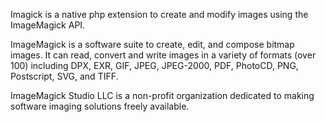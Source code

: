 Imagick is a native php extension to create and modify images using the
ImageMagick API.

ImageMagick is a software suite to create, edit, and compose bitmap
images. It can read, convert and write images in a variety of formats
(over 100) including DPX, EXR, GIF, JPEG, JPEG-2000, PDF, PhotoCD, PNG,
Postscript, SVG, and TIFF.

ImageMagick Studio LLC is a non-profit organization dedicated to making
software imaging solutions freely available.
